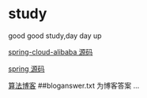 # study
good good study,day day up

[spring-cloud-alibaba 源码](https://github.com/spring-cloud-incubator/spring-cloud-alibaba.git)

[spring 源码](https://github.com/spring-projects/spring-framework.git)

[算法博客](https://www.cnblogs.com/hnlshzx/p/3494900.html)
##bloganswer.txt 为博客答案
...
